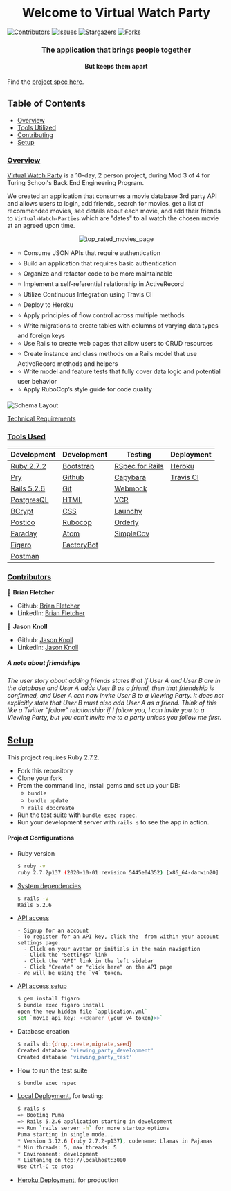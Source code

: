 <h1 align="center">
   Welcome to Virtual Watch Party
</h1>

  [![Contributors][contributors-shield]][contributors-url]
  [![Issues][issues-shield]][issues-url]
  [![Stargazers][stars-shield]][stars-url]
  [![Forks][forks-shield]][forks-url]

<h3 align="center">
  The application that brings people together
</h3>
<h4 align="center">
  But keeps them apart
</h4>

  Find the [project spec here](https://backend.turing.edu/module3/projects/viewing_party/index).
  ## Table of Contents

  - [Overview](#overview)
  - [Tools Utilized](#tools-used)
  - [Contributing](#contributors)
  - [Setup](#setup)

  ### <ins align="center">Overview</ins>

  [Virtual Watch Party](https://virtual-watch-party.herokuapp.com/) is a 10-day, 2 person project, during Mod 3 of 4 for Turing School's Back End Engineering Program.

  We created an application that consumes a movie database 3rd party API and allows users to login, add friends, search for movies, get a list of recommended movies, see details about each movie, and add their friends to `Virtual-Watch-Parties` which are "dates" to all watch the chosen movie at an agreed upon time.

  <p align="center">
    <img src="https://user-images.githubusercontent.com/74567704/131438329-1ea0d25f-41b3-4226-98b1-56efb570a5ec.png" alt="top_rated_movies_page"/>
  </p>

  - ⭐ Consume JSON APIs that require authentication
  - ⭐ Build an application that requires basic authentication
  - ⭐ Organize and refactor code to be more maintainable
  - ⭐ Implement a self-referential relationship in ActiveRecord
  - ⭐ Utilize Continuous Integration using Travis CI
  - ⭐ Deploy to Heroku
  - ⭐ Apply principles of flow control across multiple methods
  - ⭐ Write migrations to create tables with columns of varying data types and foreign keys
  - ⭐ Use Rails to create web pages that allow users to CRUD resources
  - ⭐ Create instance and class methods on a Rails model that use ActiveRecord methods and helpers
  - ⭐ Write model and feature tests that fully cover data logic and potential user behavior
  - ⭐ Apply RuboCop’s style guide for code quality

  ![Schema Layout](https://user-images.githubusercontent.com/74567704/131439838-b4676308-58f6-4471-9b61-760dd16308b7.png)

  [Technical Requirements](https://backend.turing.edu/module3/projects/viewing_party/requirements)

  ### <ins>Tools Used</ins>

  |Development|Development|Testing|Deployment
  |--- |--- |--- |--- |
  |[Ruby 2.7.2](https://www.ruby-lang.org/en/downloads/)|[Bootstrap](https://rubygems.org/gems/bootstrap/versions/4.0.0)|[RSpec for Rails](https://github.com/rspec/rspec-rails)|[Heroku](http://virtual-watch-party.herokuapp.com)|
  |[Pry](https://rubygems.org/gems/pry/versions/0.10.3)|[Github](https://desktop.github.com/)|[Capybara](https://github.com/teamcapybara/capybara)|[Travis CI](https://travis-ci.org/)|
  |[Rails 5.2.6](https://rubygems.org/gems/rails/versions/5.2.6)|[Git](https://git-scm.com/book/en/v2/Getting-Started-First-Time-Git-Setup)|[Webmock](https://github.com/bblimke/webmock)
  |[PostgresQL](https://www.postgresql.org/)|[HTML](https://developer.mozilla.org/en-US/docs/Web/HTML)|[VCR](https://github.com/vcr/vcr)
  |[BCrypt](https://github.com/pyca/bcrypt)|[CSS](https://developer.mozilla.org/en-US/docs/Web/CSS)|[Launchy](https://rubygems.org/gems/launchy/versions/2.4.3)
  |[Postico](https://eggerapps.at/postico/)|[Rubocop](https://rubygems.org/gems/rubocop/versions/0.39.0)|[Orderly](https://github.com/jmondo/orderly)
  |[Faraday](https://github.com/lostisland/faraday)|[Atom](https://atom.io/)|[SimpleCov](https://rubygems.org/gems/simplecov/versions/0.12.0)
  |[Figaro](https://github.com/laserlemon/figaro)|[FactoryBot](https://github.com/thoughtbot/factory_bot)
  |[Postman](https://www.postman.com/product/rest-client/)|
















  ### <ins>Contributors</ins>

  👤  **Brian Fletcher**
  - Github: [Brian Fletcher](https://github.com/bfl3tch)
  - LinkedIn: [Brian Fletcher](https://www.linkedin.com/in/bfl3tch)

  👤  **Jason Knoll**
  - Github: [Jason Knoll](https://github.com/JasonPKnoll)
  - LinkedIn: [Jason Knoll](https://www.linkedin.com/in/jason-p-knoll/)


  <!-- MARKDOWN LINKS & IMAGES -->

  [contributors-shield]: https://img.shields.io/github/contributors/bfl3tch/viewing_party.svg?style=flat-square
  [contributors-url]: https://github.com/bfl3tch/viewing_party/graphs/contributors
  [forks-shield]: https://img.shields.io/github/forks/bfl3tch/viewing_party.svg?style=flat-square
  [forks-url]: https://github.com/bfl3tch/viewing_party/network/members
  [stars-shield]: https://img.shields.io/github/stars/bfl3tch/viewing_party.svg?style=flat-square
  [stars-url]: https://github.com/bfl3tch/viewing_party/stargazers
  [issues-shield]: https://img.shields.io/github/issues/bfl3tch/viewing_party.svg?style=flat-square
  [issues-url]: https://github.com/bfl3tch/viewing_party/issues
  <!--


  # README

  This README would normally document whatever steps are necessary to get the
  application up and running.

  Things you may want to cover:

  * Ruby version

  * System dependencies

  * Configuration

  * Database creation

  * Database initialization

  * How to run the test suite

  * Services (job queues, cache servers, search engines, etc.)

  * Deployment instructions

  * ... -->


  ##### A note about friendships
  ###### The user story about adding friends states that if User A and User B are in the database and User A adds User B as a friend, then that friendship is confirmed, and User A can now invite User B to a Viewing Party. It does not explicitly state that User B must also add User A as a friend. Think of this like a Twitter “follow” relationship: if I follow you, I can invite you to a Viewing Party, but you can’t invite me to a party unless you follow me first.

  ## <ins>Setup</ins>

  This project requires Ruby 2.7.2.

  * Fork this repository
  * Clone your fork
  * From the command line, install gems and set up your DB:
      * `bundle`
      * `bundle update`
      * `rails db:create`
  * Run the test suite with `bundle exec rspec`.
  * Run your development server with `rails s` to see the app in action.

  #### Project Configurations

  * Ruby version
      ```bash
      $ ruby -v
      ruby 2.7.2p137 (2020-10-01 revision 5445e04352) [x86_64-darwin20]
      ```

  * [System dependencies](https://github.com/bfl3tch/viewing_party/blob/main/Gemfile)
      ```bash
      $ rails -v
      Rails 5.2.6
      ```

  * [API access](https://developers.themoviedb.org/3/getting-started/introduction)
      ```visit https://developers.themoviedb.org/3/getting-started/introduction
      - Signup for an account
      - To register for an API key, click the  from within your account settings page.
        - Click on your avatar or initials in the main navigation
        - Click the "Settings" link
        - Click the "API" link in the left sidebar
        - Click "Create" or "click here" on the API page
      - We will be using the `v4` token.
      ```

  * [API access setup](https://github.com/laserlemon/figaro)
      ```bash
      $ gem install figaro
      $ bundle exec figaro install
      open the new hidden file `application.yml`
      set `movie_api_key: <<Bearer (your v4 token)>>`
      ```

  * Database creation
      ```bash
      $ rails db:{drop,create,migrate,seed}
      Created database 'viewing_party_development'
      Created database 'viewing_party_test'
      ```

  * How to run the test suite
      ```bash
      $ bundle exec rspec
      ```

  * [Local Deployment](http://localhost:3000), for testing:
      ```bash
      $ rails s
      => Booting Puma
      => Rails 5.2.6 application starting in development
      => Run `rails server -h` for more startup options
      Puma starting in single mode...
      * Version 3.12.6 (ruby 2.7.2-p137), codename: Llamas in Pajamas
      * Min threads: 5, max threads: 5
      * Environment: development
      * Listening on tcp://localhost:3000
      Use Ctrl-C to stop

      ```

  * [Heroku Deployment](https://virtual-watch-party.herokuapp.com/), for production
